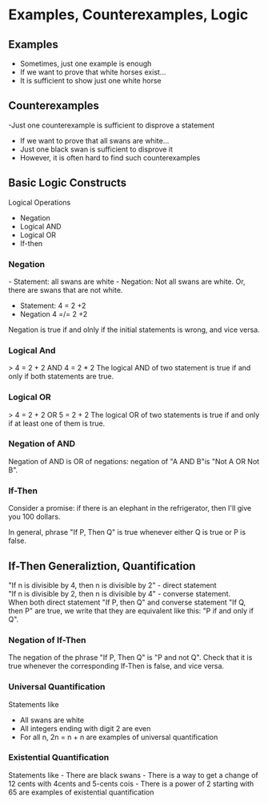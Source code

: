 Examples, Counterexamples, Logic
==============

Examples
-----------

- Sometimes, just one example is enough
- If we want to prove that white horses exist...
- It is sufficient to show just one white horse

Counterexamples
---------
-Just one counterexample is sufficient to disprove a statement
- If we want to prove that all swans are white...
- Just one black swan is sufficient to disprove it
- However, it is often hard to find such counterexamples

Basic Logic Constructs
----------

Logical Operations
- Negation
- Logical AND
- Logical OR
- If-then

<h3>Negation</h3>
- Statement: all swans are white
- Negation: Not all swans are white. Or, there are swans that are not white.
  
- Statement: 4 = 2 +2
- Negation 4 =/= 2 +2

Negation is true if and olnly if the initial statements is wrong, and vice versa.

<h3>Logical And</h3>
> 4 = 2 + 2 AND 4 = 2 * 2
The logical AND of two statement is true if and only if both statements are true.

<h3>Logical OR</h3>
> 4 = 2 + 2 OR 5 = 2 + 2
The logical OR of two statements is true if and only if at least one of them is true. 

<h3>Negation of AND</h3>
Negation of AND is OR of negations: negation of "A AND B"is "Not A OR Not B". 

<h3>If-Then</h3>
Consider a promise: if there is an elephant in the refrigerator, then I'll give you 100 dollars.  
  
In general, phrase "If P, Then Q" is true whenever either Q is true or P is false.  

If-Then Generaliztion, Quantification
------------

"If n is divisible by 4, then n is divisible by 2" - direct statement  
"If n is divisible by 2, then n is divisible by 4" - converse statement.  
When both direct statement "If P, then Q" and converse statement "If Q, then P" are true, we write that they are equivalent like this: "P if and only if Q".

<h3>Negation of If-Then</h3>
The negation of the phrase "If P, Then Q" is "P and not Q". Check that it is true whenever the corresponding If-Then is false, and vice versa. 

<h3>Universal Quantification</h3>

Statements like
- All swans are white
- All integers ending with digit 2 are even
- For all n, 2n = n + n
are examples of universal quantification

<h3>Existential Quantification</h3>
Statements like
- There are black swans
- There is a way to get a change of 12 cents with 4cents and 5-cents cois
- There is a power of 2 starting with 65
are examples of existential quantification
